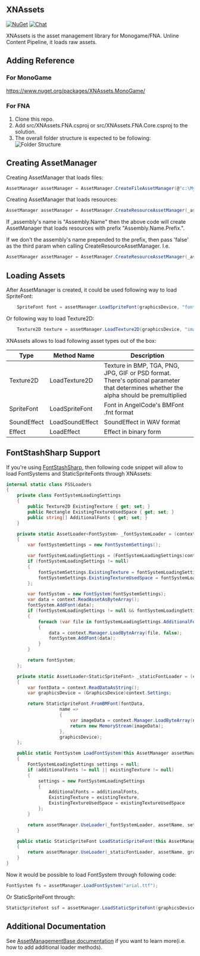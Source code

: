 ## XNAssets
[![NuGet](https://img.shields.io/nuget/v/XNAssets.Monogame.svg)](https://www.nuget.org/packages/XNAssets.Monogame/) [![Chat](https://img.shields.io/discord/628186029488340992.svg)](https://discord.gg/ZeHxhCY)

XNAssets is the asset management library for Monogame/FNA. Unline Content Pipeline, it loads raw assets.

## Adding Reference
### For MonoGame
https://www.nuget.org/packages/XNAssets.MonoGame/

### For FNA
1. Clone this repo.
2. Add src/XNAssets.FNA.csproj or src/XNAssets.FNA.Core.csproj to the solution.
3. The overall folder structure is expected to be following: ![Folder Structure](/images/FolderStructure.png)

## Creating AssetManager
Creating AssetManager that loads files:
```c#
AssetManager assetManager = AssetManager.CreateFileAssetManager(@"c:\MyGame\Assets");
```

Creating AssetManager that loads resources:
```c#
AssetManager assetManager = AssetManager.CreateResourceAssetManager(_assembly, "Resources");
```
If _assembly's name is "Assembly.Name" then the above code will create AssetManager that loads resources with prefix "Assembly.Name.Prefix.".

If we don't the assembly's name prepended to the prefix, then pass 'false' as the third param when calling CreateResourceAssetManager. I.e.
```c#
AssetManager assetManager = AssetManager.CreateResourceAssetManager(_assembly, "Full.Path.Resources", false);
```

## Loading Assets
After AssetManager is created, it could be used following way to load SpriteFont:
```c#
    SpriteFont font = assetManager.LoadSpriteFont(graphicsDevice, "fonts/arial64.fnt");
```
Or following way to load Texture2D:
```c#
    Texture2D texture = assetManager.LoadTexture2D(graphicsDevice, "images/LogoOnly_64px.png");
```

XNAssets allows to load following asset types out of the box:

Type|Method Name|Description
----|-----------|-----------
Texture2D|LoadTexture2D|Texture in BMP, TGA, PNG, JPG, GIF or PSD format. There's optional parameter that determines whether the alpha should be premultiplied
SpriteFont|LoadSpriteFont|Font in AngelCode's BMFont .fnt format
SoundEffect|LoadSoundEffect|SoundEffect in WAV format
Effect|LoadEffect|Effect in binary form

## FontStashSharp Support
If you're using [FontStashSharp](https://github.com/FontStashSharp/FontStashSharp), then following code snippet will allow to load FontSystems and StaticSpriteFonts through XNAssets:
```c#
internal static class FSSLoaders
{
    private class FontSystemLoadingSettings
    {
        public Texture2D ExistingTexture { get; set; }
        public Rectangle ExistingTextureUsedSpace { get; set; }
        public string[] AdditionalFonts { get; set; }
    }

    private static AssetLoader<FontSystem> _fontSystemLoader = (context) =>
    {
        var fontSystemSettings = new FontSystemSettings();

        var fontSystemLoadingSettings = (FontSystemLoadingSettings)context.Settings;
        if (fontSystemLoadingSettings != null)
        {
            fontSystemSettings.ExistingTexture = fontSystemLoadingSettings.ExistingTexture;
            fontSystemSettings.ExistingTextureUsedSpace = fontSystemLoadingSettings.ExistingTextureUsedSpace;
        };

        var fontSystem = new FontSystem(fontSystemSettings);
        var data = context.ReadAssetAsByteArray();
        fontSystem.AddFont(data);
        if (fontSystemLoadingSettings != null && fontSystemLoadingSettings.AdditionalFonts != null)
        {
            foreach (var file in fontSystemLoadingSettings.AdditionalFonts)
            {
                data = context.Manager.LoadByteArray(file, false);
                fontSystem.AddFont(data);
            }
        }

        return fontSystem;
    };

    private static AssetLoader<StaticSpriteFont> _staticFontLoader = (context) =>
    {
        var fontData = context.ReadDataAsString();
        var graphicsDevice = (GraphicsDevice)context.Settings;

        return StaticSpriteFont.FromBMFont(fontData,
                    name =>
                    {
                        var imageData = context.Manager.LoadByteArray(name, false);
                        return new MemoryStream(imageData);
                    },
                    graphicsDevice);
    };

    public static FontSystem LoadFontSystem(this AssetManager assetManager, string assetName, string[] additionalFonts = null, Texture2D existingTexture = null, Rectangle existingTextureUsedSpace = default(Rectangle))
    {
        FontSystemLoadingSettings settings = null;
        if (additionalFonts != null || existingTexture != null)
        {
            settings = new FontSystemLoadingSettings
            {
                AdditionalFonts = additionalFonts,
                ExistingTexture = existingTexture,
                ExistingTextureUsedSpace = existingTextureUsedSpace
            };
        }

        return assetManager.UseLoader(_fontSystemLoader, assetName, settings);
    }

    public static StaticSpriteFont LoadStaticSpriteFont(this AssetManager assetManager, GraphicsDevice graphicsDevice, string assetName)
    {
        return assetManager.UseLoader(_staticFontLoader, assetName, graphicsDevice);
    }
}
```

Now it would be possible to load FontSystem through following code:
```c#
FontSystem fs = assetManager.LoadFontSystem("arial.ttf");
```

Or StaticSpriteFont through:
```c#
StaticSpriteFont ssf = assetManager.LoadStaticSpriteFont(graphicsDevice, "arial.fnt");
```

## Additional Documentation
See [AssetManagementBase documentation](https://github.com/rds1983/AssetManagementBase) if you want to learn more(i.e. how to add additional loader methods).
